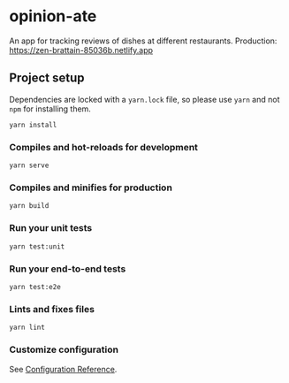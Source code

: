 # opinion-ate

An app for tracking reviews of dishes at different restaurants.
Production: https://zen-brattain-85036b.netlify.app

## Project setup
Dependencies are locked with a `yarn.lock` file, so please use `yarn` and not `npm` for installing them.
```
yarn install
```

### Compiles and hot-reloads for development
```
yarn serve
```

### Compiles and minifies for production
```
yarn build
```

### Run your unit tests
```
yarn test:unit
```

### Run your end-to-end tests
```
yarn test:e2e
```

### Lints and fixes files
```
yarn lint
```

### Customize configuration
See [Configuration Reference](https://cli.vuejs.org/config/).

